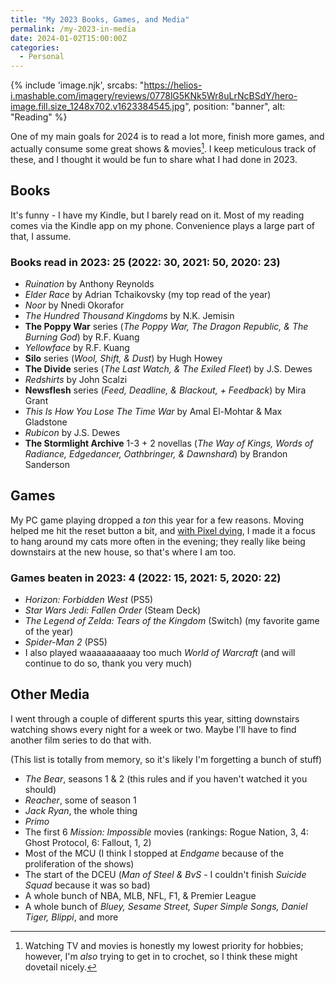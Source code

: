 ```yaml
---
title: "My 2023 Books, Games, and Media"
permalink: /my-2023-in-media
date: 2024-01-02T15:00:00Z
categories: 
  - Personal
---
```


{% include 'image.njk',
  srcabs: "https://helios-i.mashable.com/imagery/reviews/0778lG5KNk5Wr8uLrNcBSdY/hero-image.fill.size_1248x702.v1623384545.jpg",
  position: "banner",
  alt: "Reading"
%}

One of my main goals for 2024 is to read a lot more, finish more games, and actually consume some great shows & movies[^1]. I keep meticulous track of these, and I thought it would be fun to share what I had done in 2023.

[^1]: Watching TV and movies is honestly my lowest priority for hobbies; however, I'm _also_ trying to get in to crochet, so I think these might dovetail nicely.

## Books

It's funny - I have my Kindle, but I barely read on it. Most of my reading comes via the Kindle app on my phone. Convenience plays a large part of that, I assume.

### Books read in 2023: 25 (2022: 30, 2021: 50, 2020: 23)

- _Ruination_ by Anthony Reynolds
- _Elder Race_ by Adrian Tchaikovsky (my top read of the year)
- _Noor_ by Nnedi Okorafor
- _The Hundred Thousand Kingdoms_ by N.K. Jemisin
- **The Poppy War** series (_The Poppy War, The Dragon Republic, & The Burning God_) by R.F. Kuang
- _Yellowface_ by R.F. Kuang
- **Silo** series (_Wool, Shift, & Dust_) by Hugh Howey
- **The Divide** series (_The Last Watch, & The Exiled Fleet_) by J.S. Dewes
- _Redshirts_ by John Scalzi
- **Newsflesh** series (_Feed, Deadline, & Blackout, + Feedback_) by Mira Grant
- _This Is How You Lose The Time War_ by Amal El-Mohtar & Max Gladstone
- _Rubicon_ by J.S. Dewes
- **The Stormlight Archive** 1-3 + 2 novellas (_The Way of Kings, Words of Radiance, Edgedancer, Oathbringer, & Dawnshard_) by Brandon Sanderson

## Games

My PC game playing dropped a *ton* this year for a few reasons. Moving helped me hit the reset button a bit, and [with Pixel dying](/pixel), I made it a focus to hang around my cats more often in the evening; they really like being downstairs at the new house, so that's where I am too.

### Games beaten in 2023: 4 (2022: 15, 2021: 5, 2020: 22)

- _Horizon: Forbidden West_ (PS5)
- _Star Wars Jedi: Fallen Order_ (Steam Deck)
- _The Legend of Zelda: Tears of the Kingdom_ (Switch) (my favorite game of the year)
- _Spider-Man 2_ (PS5)
- I also played waaaaaaaaaay too much _World of Warcraft_ (and will continue to do so, thank you very much)

## Other Media

I went through a couple of different spurts this year, sitting downstairs watching shows every night for a week or two. Maybe I'll have to find another film series to do that with.

(This list is totally from memory, so it's likely I'm forgetting a bunch of stuff)

- _The Bear_, seasons 1 & 2 (this rules and if you haven't watched it you should)
- _Reacher_, some of season 1
- _Jack Ryan_, the whole thing
- _Primo_
- The first 6 *Mission: Impossible* movies (rankings: Rogue Nation, 3, 4: Ghost Protocol, 6: Fallout, 1, 2)
- Most of the MCU (I think I stopped at *Endgame* because of the proliferation of the shows)
- The start of the DCEU (*Man of Steel & BvS* - I couldn't finish *Suicide Squad* because it was so bad)
- A whole bunch of NBA, MLB, NFL, F1, & Premier League
- A whole bunch of *Bluey, Sesame Street, Super Simple Songs, Daniel Tiger, Blippi*, and more
